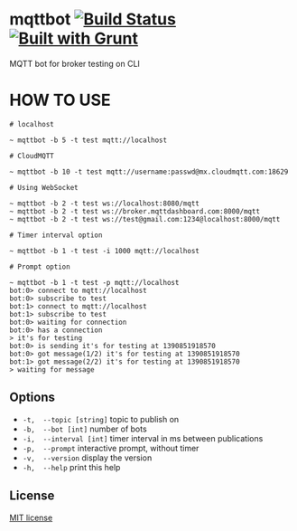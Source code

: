 # mqttbot [![Build Status](https://secure.travis-ci.org/cresprit/mqttbot.png?branch=master)](https://travis-ci.org/cresprit/mqttbot) [![Built with Grunt](https://cdn.gruntjs.com/builtwith.png)](http://gruntjs.com/)

MQTT bot for broker testing on CLI

# HOW TO USE

```
# localhost

~ mqttbot -b 5 -t test mqtt://localhost

# CloudMQTT

~ mqttbot -b 10 -t test mqtt://username:passwd@mx.cloudmqtt.com:18629

# Using WebSocket

~ mqttbot -b 2 -t test ws://localhost:8080/mqtt
~ mqttbot -b 2 -t test ws://broker.mqttdashboard.com:8000/mqtt
~ mqttbot -b 2 -t test ws://test@gmail.com:1234@localhost:8000/mqtt

# Timer interval option

~ mqttbot -b 1 -t test -i 1000 mqtt://localhost

# Prompt option

~ mqttbot -b 1 -t test -p mqtt://localhost
bot:0> connect to mqtt://localhost
bot:0> subscribe to test
bot:1> connect to mqtt://localhost
bot:1> subscribe to test
bot:0> waiting for connection
bot:0> has a connection
> it's for testing
bot:0> is sending it's for testing at 1390851918570
bot:0> got message(1/2) it's for testing at 1390851918570
bot:1> got message(2/2) it's for testing at 1390851918570
> waiting for message
```

## Options

- `-t,  --topic [string]` topic to publish on
- `-b,  --bot [int]` number of bots
- `-i,  --interval [int]` timer interval in ms between publications
- `-p,  --prompt` interactive prompt, without timer
- `-v,  --version` display the version
- `-h,  --help` print this help

## License

[MIT license](http://opensource.org/licenses/MIT)

